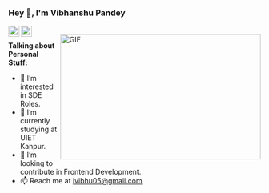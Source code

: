 ### Hey 👋, I'm Vibhanshu Pandey


<a href="https://www.linkedin.com/mwlite/in/vibhanshu-pandey-7a35b11b4">
  <img align="left" alt="Vibhanshu's LinkdeIN" width="22px" src="https://cdn.jsdelivr.net/npm/simple-icons@v3/icons/linkedin.svg" />
</a>
<a href="https://www.instagram.com/vibhanshu._.05/">
  <img align="left" alt="Vibhanshu's Insta" width="22px" src="https://cdn.jsdelivr.net/npm/simple-icons@v3/icons/instagram.svg"  />
</a>
<br/>
<img align="right" height="250" width="400" alt="GIF" src="https://assets.codeforces.com/images/deltix/EcCsUtwbu1yq6Av.gif"/>

**Talking about Personal Stuff:**

- 👀 I’m interested in SDE Roles.
- 🌱 I’m currently studying at UIET Kanpur.
- 💞 I’m looking to contribute in Frontend Development.
- 📫 Reach me at ivibhu05@gmail.com
